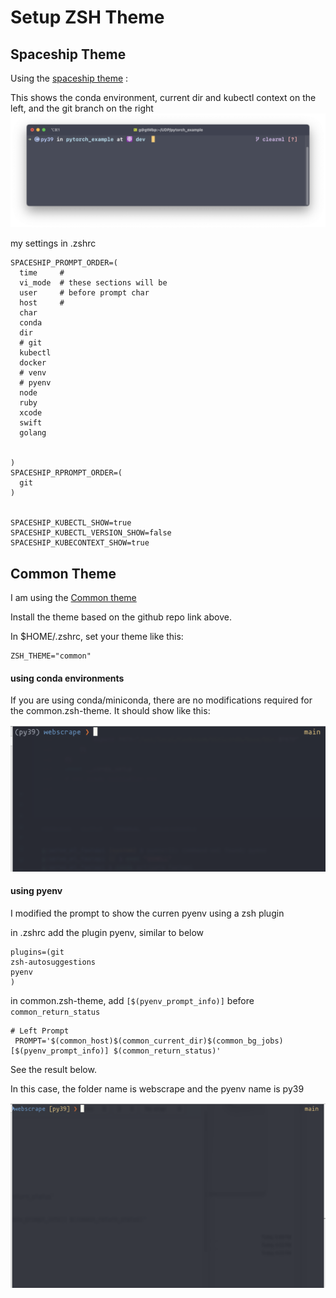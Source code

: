 # Setup ZSH Theme 

## Spaceship Theme 


Using the [spaceship theme](https://github.com/spaceship-prompt/spaceship-prompt) : 

This shows the conda environment, current dir and kubectl context on the left, and the git branch on the right
<img src="spaceship-theme.png" alt="screenshot" width="750">


my settings in .zshrc 
```
SPACESHIP_PROMPT_ORDER=(
  time     #
  vi_mode  # these sections will be
  user     # before prompt char
  host     #
  char
  conda
  dir
  # git
  kubectl
  docker
  # venv
  # pyenv
  node
  ruby
  xcode
  swift
  golang


)
SPACESHIP_RPROMPT_ORDER=(
  git
)


SPACESHIP_KUBECTL_SHOW=true
SPACESHIP_KUBECTL_VERSION_SHOW=false
SPACESHIP_KUBECONTEXT_SHOW=true
```

## Common Theme

I am using the [Common theme](https://github.com/jackharrisonsherlock/common)

Install the theme based on the github repo link above.


In $HOME/.zshrc, set your theme like this:
```
ZSH_THEME="common"
```

#### using conda environments

If you are using conda/miniconda, there are no modifications required for the common.zsh-theme.
It should show like this:

<img src="common_theme_conda_env.png" alt="screenshot" width="650">





#### using pyenv 

I modified the prompt to show the curren pyenv using a zsh plugin

in .zshrc add the plugin pyenv, similar to below

```
plugins=(git
zsh-autosuggestions
pyenv
)
```

in common.zsh-theme, add `[$(pyenv_prompt_info)]` before `common_return_status`
```
# Left Prompt
 PROMPT='$(common_host)$(common_current_dir)$(common_bg_jobs)[$(pyenv_prompt_info)] $(common_return_status)'
``` 
 
See the result below.

In this case, the folder name is webscrape and the pyenv name is py39

<img src="common_theme_screenshot.png" alt="screenshot" width="650">


